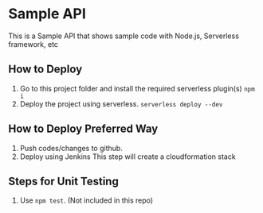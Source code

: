 # Sample API
This is a Sample API that shows sample code with Node.js, Serverless framework, etc

## How to Deploy

1. Go to this project folder and install the required serverless plugin(s)
   `npm i`
2. Deploy the project using serverless.
   `serverless deploy --dev`

## How to Deploy Preferred Way
1. Push codes/changes to github.
2. Deploy using Jenkins
   This step will create a cloudformation stack

## Steps for Unit Testing
1. Use `npm test`. (Not included in this repo)
